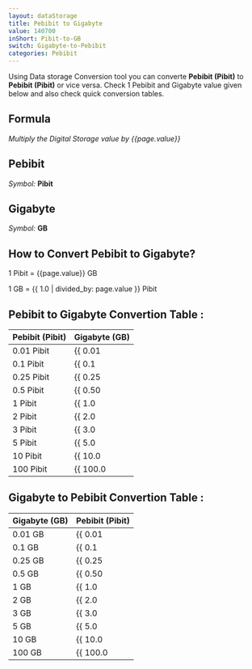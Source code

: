 ```yaml
---
layout: dataStorage
title: Pebibit to Gigabyte
value: 140700
inShort: Pibit-to-GB
switch: Gigabyte-to-Pebibit
categories: Pebibit
---
```


Using Data storage Conversion tool you can converte **Pebibit (Pibit)** to **Pebibit (Pibit)** or vice versa. Check 1 Pebibit and Gigabyte value given below and also check quick conversion tables.

## Formula
*Multiply the Digital Storage value by {{page.value}}*

## Pebibit
*Symbol:* **Pibit**

## Gigabyte
*Symbol:* **GB**

## How to Convert Pebibit to Gigabyte?

1 Pibit = {{page.value}} GB

1 GB = {{ 1.0 | divided_by: page.value }} Pibit


## Pebibit to Gigabyte Convertion Table :

| Pebibit (Pibit) | Gigabyte (GB) |
| ---- | ---- |
| 0.01 Pibit | {{ 0.01 | times: page.value | round: 12 }} GB |
| 0.1 Pibit | {{ 0.1 | times: page.value | round: 12 }} GB |
| 0.25 Pibit | {{ 0.25 | times: page.value | round: 12 }} GB |
| 0.5 Pibit | {{ 0.50 | times: page.value | round: 12 }} GB |
| 1 Pibit | {{ 1.0 | times: page.value | round: 12 }} GB |
| 2 Pibit | {{ 2.0 | times: page.value | round: 12 }} GB |
| 3 Pibit | {{ 3.0 | times: page.value | round: 12 }} GB |
| 5 Pibit | {{ 5.0 | times: page.value | round: 12 }} GB |
| 10 Pibit | {{ 10.0 | times: page.value | round: 12 }} GB |
| 100 Pibit | {{ 100.0 | times: page.value | round: 12 }} GB |

## Gigabyte to Pebibit Convertion Table :

| Gigabyte (GB) | Pebibit (Pibit) |
| ---- | ---- |
| 0.01 GB | {{ 0.01 | divided_by: page.value | round: 12 }} Pibit |
| 0.1 GB | {{ 0.1 | divided_by: page.value | round: 12 }} Pibit |
| 0.25 GB | {{ 0.25 | divided_by: page.value | round: 12 }} Pibit |
| 0.5 GB | {{ 0.50 | divided_by: page.value | round: 12 }} Pibit |
| 1 GB | {{ 1.0 | divided_by: page.value | round: 12 }} Pibit |
| 2 GB | {{ 2.0 | divided_by: page.value | round: 12 }} Pibit |
| 3 GB | {{ 3.0 | divided_by: page.value | round: 12 }} Pibit |
| 5 GB | {{ 5.0 | divided_by: page.value | round: 12 }} Pibit |
| 10 GB | {{ 10.0 | divided_by: page.value | round: 12 }} Pibit |
| 100 GB | {{ 100.0 | divided_by: page.value | round: 12 }} Pibit |


<script>
document.getElementById('selectInput')[19].selected = true
document.getElementById('selectOutput')[12].selected = true
</script>
